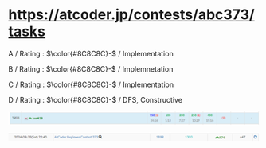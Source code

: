 # https://atcoder.jp/contests/abc373/tasks

A / Rating : $\color{#8C8C8C}-$ / Implementation

B / Rating : $\color{#8C8C8C}-$ / Implemnetation

C / Rating : $\color{#8C8C8C}-$ / Implementation

D / Rating : $\color{#8C8C8C}-$ / DFS, Constructive


![My Image](https://github.com/kss418/Atcoder/blob/main/ABC/Images/Standings/373.png)

![My Image](https://github.com/kss418/Atcoder/blob/main/ABC/Images/Performance/373.png)
